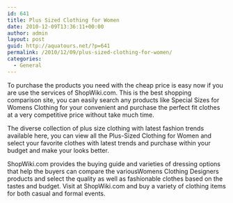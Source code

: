 ```yaml
---
id: 641
title: Plus Sized Clothing for Women
date: 2010-12-09T13:36:11+00:00
author: admin
layout: post
guid: http://aquatours.net/?p=641
permalink: /2010/12/09/plus-sized-clothing-for-women/
categories:
  - General
---
```

To purchase the products you need with the cheap price is easy now if you are use the services of ShopWiki.com. This is the best shopping comparison site, you can easily search any products like Special Sizes for Womens Clothing for your convenient and purchase the perfect fit clothes at a very competitive price without take much time.

The diverse collection of plus size clothing with latest fashion trends available here, you can view all the Plus-Sized Clothing for Women and select your favorite clothes with latest trends and purchase within your budget and make your looks better.

ShopWiki.com provides the buying guide and varieties of dressing options that help the buyers can compare the variousWomens Clothing Designers products and select the quality as well as fashionable clothes based on the tastes and budget. Visit at ShopWiki.com and buy a variety of clothing items for both casual and formal events.